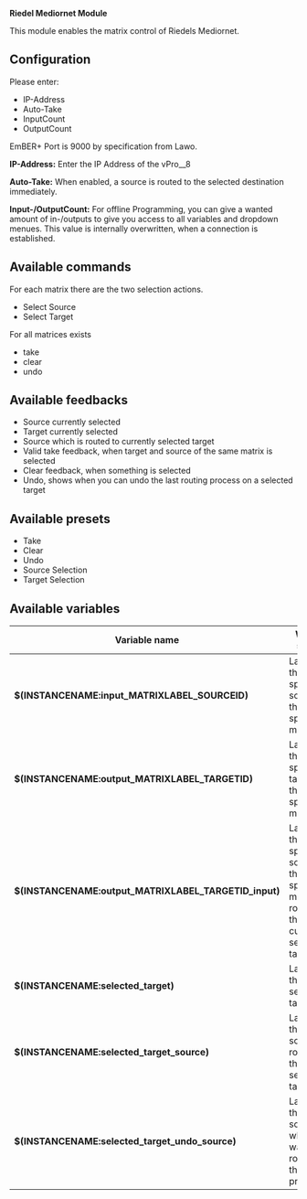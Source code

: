 **Riedel Mediornet Module**

This module enables the matrix control of Riedels Mediornet.

## Configuration

Please enter:

- IP-Address
- Auto-Take
- InputCount
- OutputCount

EmBER+ Port is 9000 by specification from Lawo.

**IP-Address:**
Enter the IP Address of the vPro__8

**Auto-Take:**
When enabled, a source is routed to the selected destination immediately.

**Input-/OutputCount:**
For offline Programming, you can give a wanted amount of in-/outputs to give you access to all variables and dropdown menues.
This value is internally overwritten, when a connection is established.

## Available commands

For each matrix there are the two selection actions.

- Select Source
- Select Target

For all matrices exists

- take
- clear
- undo

## Available feedbacks

- Source currently selected
- Target currently selected
- Source which is routed to currently selected target
- Valid take feedback, when target and source of the same matrix is selected
- Clear feedback, when something is selected
- Undo, shows when you can undo the last routing process on a selected target

## Available presets

- Take
- Clear
- Undo
- Source Selection
- Target Selection

## Available variables

| Variable name                                         | What it shows                                                                                 |
| ----------------------------------------------------- | --------------------------------------------------------------------------------------------- |
| **$(INSTANCENAME:input_MATRIXLABEL_SOURCEID)**        | Label of the specified source in the specified matrix                                         |
| **$(INSTANCENAME:output_MATRIXLABEL_TARGETID)**       | Label of the specified target in the specified matrix                                         |
| **$(INSTANCENAME:output_MATRIXLABEL_TARGETID_input)** | Label of the specified source in the specified matrix routed to the currently selected target |
| **$(INSTANCENAME:selected_target)**                   | Label of the selected target                                                                  |
| **$(INSTANCENAME:selected_target_source)**            | Label of the source routed to the selected target                                             |
| **$(INSTANCENAME:selected_target_undo_source)**       | Label of the source which was routed to the target previously                                 |
